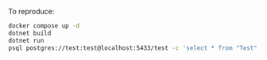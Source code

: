 To reproduce:
```bash
docker compose up -d
dotnet build
dotnet run
psql postgres://test:test@localhost:5433/test -c 'select * from "Test";'
```
